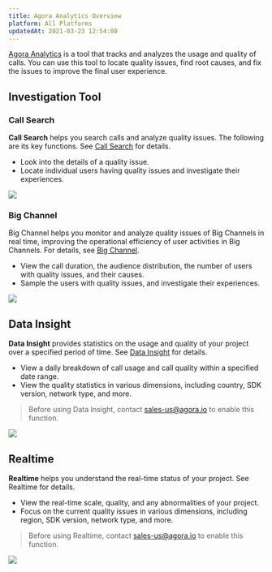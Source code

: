 ```yaml
---
title: Agora Analytics Overview
platform: All Platforms
updatedAt: 2021-03-23 12:54:08
---
```

[Agora Analytics](https://dashboard.agora.io/analytics/call/search) is a tool that tracks and analyzes the usage and quality of calls. You can use this tool to locate quality issues, find root causes, and fix the issues to improve the final user experience.

## Investigation Tool

### Call Search

**Call Search** helps you search calls and analyze quality issues. The following are its key functions. See [Call Search](./aa_call_search) for details.

- Look into the details of a quality issue.
- Locate individual users having quality issues and investigate their experiences.

![](https://web-cdn.agora.io/docs-files/1571111674132)

### Big Channel

Big Channel helps you monitor and analyze quality issues of Big Channels in real time, improving the operational efficiency of user activities in Big Channels. For details, see [Big Channel](./aa_big_channel). 

- View the call duration, the audience distribution, the number of users with quality issues, and their causes.
- Sample the users with quality issues, and investigate their experiences.

![](https://web-cdn.agora.io/docs-files/1581394617210)

## Data Insight

**Data Insight** provides statistics on the usage and quality of your project over a specified period of time. See [Data Insight](./aa_data_insight) for details.

- View a daily breakdown of call usage and call quality within a specified date range. 
- View the quality statistics in various dimensions, including country, SDK version, network type, and more.

> Before using Data Insight, contact sales-us@agora.io to enable this function.

![](https://web-cdn.agora.io/docs-files/1571120894658)

## Realtime

**Realtime** helps you understand the real-time status of your project. See Realtime for details.

- View the real-time scale, quality, and any abnormalities of your project.
- Focus on the current quality issues in various dimensions, including region, SDK version, network type, and more.

> Before using Realtime, contact sales-us@agora.io to enable this function.

![](https://web-cdn.agora.io/docs-files/1571122479296)